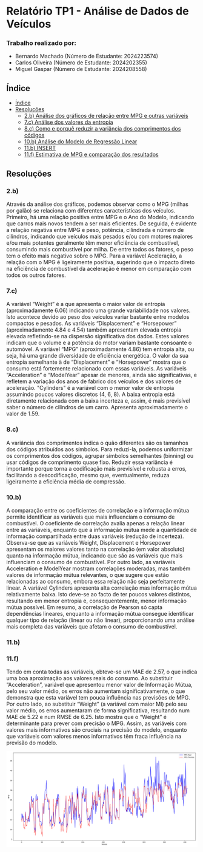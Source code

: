 # Relatório TP1 - Análise de Dados de Veículos

### Trabalho realizado por:

- Bernardo Machado (Número de Estudante: 2024223574)
- Carlos Oliveira (Número de Estudante: 2024202355)
- Miguel Gaspar (Número de Estudante: 2024208558)

## Índice

- [Índice](#relatório-tp1---análise-de-dados-de-veículos)
- [Resoluções](#resoluções)
  - [2.b) Análise dos gráficos de relação entre MPG e outras variáveis](#2b)
  - [7.c) Análise dos valores da entropia](#7c)
  - [8.c) Como e porquê reduzir a variância dos comprimentos dos códigos](#8c)
  - [10.b) Análise do Modelo de Regressão Linear](#10b)
  - [11.b) INSERT](#11b)
  - [11.f) Estimativa de MPG e comparação dos resultados](#11f)

## Resoluções

### 2.b)

Através da análise dos gráficos, podemos observar como o MPG (milhas por galão) se relaciona com diferentes características dos veículos. Primeiro, há uma relação positiva entre MPG e o Ano do Modelo, indicando que carros mais novos tendem a ser mais eficientes. De seguida, é evidente a relação negativa entre MPG e peso, potência, cilindrada e número de cilindros, indicando que veículos mais pesados e/ou com motores maiores e/ou mais potentes geralmente têm menor eficiência de combustível, consumindo mais combustível por milha. De entre todos os fatores, o peso tem o efeito mais negativo sobre o MPG. Para a variável Aceleração, a relação com o MPG é ligeiramente positiva, sugerindo que o impacto direto na eficiência de combustível da aceleração é menor em comparação com todos os outros fatores.

### 7.c)

A variável “Weight” é a que apresenta o maior valor de entropia (aproximadamente 6.06) indicando uma grande variabilidade nos valores. Isto acontece devido ao peso dos veículos variar bastante entre modelos compactos e pesados.
As variáveis “Displacement” e “Horsepower” (aproximadamente 4.84 e 4.54) também apresentam elevada entropia elevada refletindo-se na dispersão significativa dos dados. Estes valores indicam que o volume e a potência do motor variam bastante consoante o automóvel.
A variável “MPG” (aproximadamente 4.86) tem entropia alta, ou seja, há uma grande diversidade de eficiência energética. O valor da sua entropia semelhante à de “Displacement” e “Horsepower” mostra que o consumo está fortemente relacionado com essas variáveis.
As variáveis “Acceleration” e “ModelYear” apesar de menores, ainda são significativas, e refletem a variação dos anos de fabrico dos veículos e dos valores de aceleração.
"Cylinders" é a variável com o menor valor de entropia assumindo poucos valores discretos (4, 6, 8). A baixa entropia está diretamente relacionada com a baixa incerteza e, assim, é mais previsível saber o número de cilindros de um carro. Apresenta aproximadamente o valor de 1.59.

### 8.c)

A variância dos comprimentos indica o quão diferentes são os tamanhos dos códigos atribuídos aos símbolos. Para reduzi-la, podemos uniformizar os comprimentos dos códigos, agrupar símbolos semelhantes (binning) ou usar códigos de comprimento quase fixo. Reduzir essa variância é importante porque torna a codificação mais previsível e robusta a erros, facilitando a descodificação, mesmo que, eventualmente, reduza ligeiramente a eficiência média de compressão.

### 10.b)

A comparação entre os coeficientes de correlação e a informação mútua permite identificar as variáveis que mais influenciam o consumo de combustível. O coeficiente de correlação avalia apenas a relação linear entre as variáveis, enquanto que a informação mútua mede a quantidade de informação compartilhada entre duas variáveis (redução de incerteza).
Observa-se que as variáveis Weight, Displacement e Horsepower apresentam os maiores valores tanto na correlação (em valor absoluto) quanto na informação mútua, indicando que são as variáveis que mais influenciam o consumo de combustível.
Por outro lado, as variáveis Acceleration e ModelYear mostram correlações moderadas, mas também valores de informação mútua relevantes, o que sugere que estão relacionadas ao consumo, embora essa relação não seja perfeitamente linear.
A variável Cylinders apresenta alta correlação mas informação mútua relativamente baixa. Isto deve-se ao facto de ter poucos valores distintos, resultando em menor entropia e, consequentemente, menor informação mútua possível.
Em resumo, a correlação de Pearson só capta dependências lineares, enquanto a informação mútua consegue identificar qualquer tipo de relação (linear ou não linear), proporcionando uma análise mais completa das variáveis que afetam o consumo de combustível.

### 11.b)

### 11.f)

Tendo em conta todas as variáveis, obteve-se um MAE de 2.57, o que indica uma boa aproximação aos valores reais do consumo.
Ao substituir “Acceleration”, variável que apresentou menor valor de Informação Mútua, pelo seu valor médio, os erros não aumentam significativamente, o que demonstra que esta variável tem pouca influência nas previsões de MPG.
Por outro lado, ao substituir “Weight” (a variável com maior MI) pelo seu valor médio, os erros aumentaram de forma significativa, resultando num MAE de 5.22 e num RMSE de 6.25. Isto mostra que o “Weight” é determinante para prever com precisão o MPG.
Assim, as variáveis com valores mais informativos são cruciais na precisão do modelo, enquanto que variáveis com valores menos informativos têm fraca influência na previsão do modelo.

![Gráfico Comparação MPG Real Vs. MPG Previsto](./guide/MPG%20Real%20Vs.%20MPG%20Previsto.jpg)
